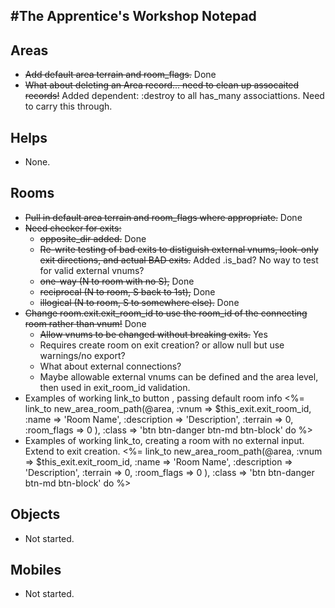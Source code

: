 #The Apprentice's Workshop Notepad
---

## Areas
* ~~Add default area terrain and room_flags.~~ Done
* ~~What about deleting an Area record... need to clean up assocaited records!~~ Added dependent: :destroy to all has_many associattions.  Need to carry this through.

## Helps
* None.

## Rooms
* ~~Pull in default area terrain and room_flags where appropriate.~~ Done
* ~~Need checker for exits:~~
  - ~~opposite_dir added.~~ Done
  - ~~Re-write testing of bad exits to distiguish external vnums, look-only exit directions, and actual BAD exits.~~  Added .is_bad?  No way to test for valid external vnums?
  - ~~one-way (N to room with no S),~~ Done
  - ~~reciprocal (N to room, S back to 1st),~~ Done
  - ~~illogical (N to room, S to somewhere else).~~ Done
* ~~Change room.exit.exit_room_id to use the room_id of the connecting room rather than vnum!~~ Done
  - ~~Allow vnums to be changed without breaking exits.~~ Yes
  - Requires create room on exit creation? or allow null but use warnings/no export?
  - What about external connections?
  - Maybe allowable external vnums can be defined and the area level, then used in exit_room_id validation.
* Examples of working link_to button , passing default room info
      <%= link_to new_area_room_path(@area, :vnum => $this_exit.exit_room_id,
                                            :name => 'Room Name',
                                            :description => 'Description',
                                            :terrain => 0,
                                            :room_flags => 0
                                            ), :class => 'btn btn-danger btn-md btn-block' do %>
* Examples of working link_to, creating a room with no external input.  Extend to exit creation.
      <%= link_to new_area_room_path(@area, :vnum => $this_exit.exit_room_id,
                                            :name => 'Room Name',
                                            :description => 'Description',
                                            :terrain => 0,
                                            :room_flags => 0
                                            ), :class => 'btn btn-danger btn-md btn-block' do %>

## Objects
* Not started.

## Mobiles
* Not started.

